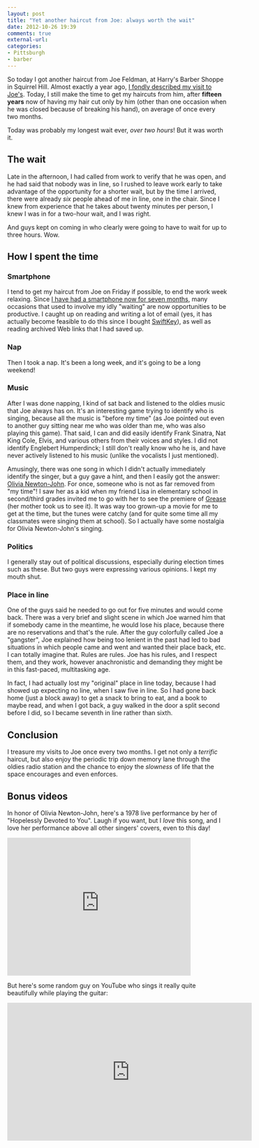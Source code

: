 ```yaml
---
layout: post
title: "Yet another haircut from Joe: always worth the wait"
date: 2012-10-26 19:39
comments: true
external-url: 
categories: 
- Pittsburgh
- barber
---
```

So today I got another haircut from Joe Feldman, at Harry's Barber Shoppe in Squirrel Hill. Almost exactly a year ago, [I fondly described my visit to Joe's](/blog/2011/10/29/my-favorite-barber/). Today, I still make the time to get my haircuts from him, after **fifteen years** now of having my hair cut only by him (other than one occasion when he was closed because of breaking his hand), on average of once every two months.

Today was probably my longest wait ever, *over two hours*! But it was worth it.

<!--more-->

## The wait

Late in the afternoon, I had called from work to verify that he was open, and he had said that nobody was in line, so I rushed to leave work early to take advantage of the opportunity for a shorter wait, but by the time I arrived, there were already *six* people ahead of me in line, one in the chair. Since I knew from experience that he takes about twenty minutes per person, I knew I was in for a two-hour wait, and I was right.

And guys kept on coming in who clearly were going to have to wait for up to three hours. Wow.

## How I spent the time

### Smartphone

I tend to get my haircut from Joe on Friday if possible, to end the work week relaxing. Since [I have had a smartphone now for seven months](/blog/2012/03/22/paradox-i-will-observe-the-national-day-of-unplugging-but-just-bought-my-first-smartphone-this-week/), many occasions that used to involve my idly "waiting" are now opportunities to be productive. I caught up on reading and writing a lot of email (yes, it has actually become feasible to do this since I bought [SwiftKey](http://www.swiftkey.net/)), as well as reading archived Web links that I had saved up.

### Nap

Then I took a nap. It's been a long week, and it's going to be a long weekend!

### Music

After I was done napping, I kind of sat back and listened to the oldies music that Joe always has on. It's an interesting game trying to identify who is singing, because all the music is "before my time" (as Joe pointed out even to another guy sitting near me who was older than me, who was also playing this game). That said, I can and did easily identify Frank Sinatra, Nat King Cole, Elvis, and various others from their voices and styles. I did not identify Englebert Humperdinck; I still don't really know who he is, and have never actively listened to his music (unlike the vocalists I just mentioned).

Amusingly, there was one song in which I didn't actually immediately identify the singer, but a guy gave a hint, and then I easily got the answer: [Olivia Newton-John](http://olivianewton-john.com/). For once, someone who is not as far removed from "my time"! I saw her as a kid when my friend Lisa in elementary school in second/third grades invited me to go with her to see the premiere of [Grease](http://en.wikipedia.org/wiki/Grease_\(film\)) (her mother took us to see it). It was way too grown-up a movie for me to get at the time, but the tunes were catchy (and for quite some time all my classmates were singing them at school). So I actually have some nostalgia for Olivia Newton-John's singing.

### Politics

I generally stay out of political discussions, especially during election times such as these. But two guys were expressing various opinions. I kept my mouth shut.

### Place in line

One of the guys said he needed to go out for five minutes and would come back. There was a very brief and slight scene in which Joe warned him that if somebody came in the meantime, he would lose his place, because there are no reservations and that's the rule. After the guy colorfully called Joe a "gangster", Joe explained how being too lenient in the past had led to bad situations in which people came and went and wanted their place back, etc. I can totally imagine that. Rules are rules. Joe has his rules, and I respect them, and they work, however anachronistic and demanding they might be in this fast-paced, multitasking age.

In fact, I had actually lost my "original" place in line today, because I had showed up expecting no line, when I saw five in line. So I had gone back home (just a block away) to get a snack to bring to eat, and a book to maybe read, and when I got back, a guy walked in the door a split second before I did, so I became seventh in line rather than sixth.

## Conclusion

I treasure my visits to Joe once every two months. I get not only a *terrific* haircut, but also enjoy the periodic trip down memory lane through the oldies radio station and the chance to enjoy the *slowness* of life that the space encourages and even enforces.

## Bonus videos

In honor of Olivia Newton-John, here's a 1978 live performance by her of "Hopelessly Devoted to You". Laugh if you want, but I *love* this song, and I love her performance above all other singers' covers, even to this day!

<iframe width="420" height="315" src="http://www.youtube.com/embed/lR93L8sUMNg" frameborder="0" allowfullscreen></iframe>

But here's some random guy on YouTube who sings it really quite beautifully while playing the guitar:

<iframe width="560" height="315" src="http://www.youtube.com/embed/3T75DDSa48k" frameborder="0" allowfullscreen></iframe>
